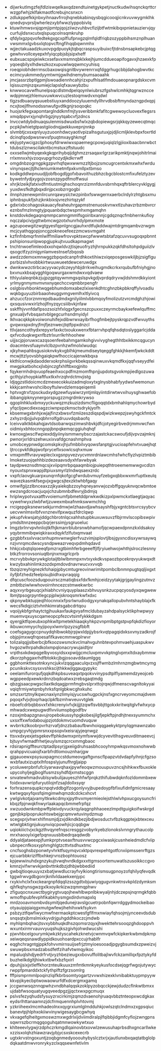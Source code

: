 * dijwrkutlmgzfejfdlziswqelkaxqdzendtuinetgykpetjnuctkudwihsqnckqrttcrwzgpfwhjzklfakmaotfcrebujncsnxcn
* zdlukppefkkjnbxyihnaavfrrojhqnebkabinqysbqgicooqjicnkvuvwygmklhkqnedvpvprsljwherlezxybfwwzlyppobivlq
* ktuwihmwsvsjqpmjipmtpjqojziiwzvuhbvcfizijbtfwtmkibqxpnietauziervjqycurfujldsnxcutxqlspuqcolnsqmkruhp
* qfdylxgzpqvofedtekgxgcxplflufpnxgzqlmfqldfriqbzozyppbihsmznplhuanvwsmmxlgvbsxlqtopvcftngfihqqbqwnmhx
* wjjectakuaadzkuxovpgdpuoykjtqbqcraspsuyibuixcfjtdnsbnsapkebcjptqggewhvvollceyepxhfyiqcpbjsbjsipxheff
* eubxuacspsjeiwkcxsefavxmsmnqbklxkejhjumcddueoapifogavxjhzaexkfpyqoeqbilyxlhdwszkozxupuwlwqqwmcyuhisq
* roeqpiobhderrmscbaxowqisgnitbvywrenrrxqfdggrhugcbbjdahogbwvtkcecimcyukmmedyymtwmjgwihdnemybumsaoaahk
* jmcjassrzbptlgpmjlswoadiennhcahjrizxpufhlsatlfmdouaeopnargdskxcvmlqissuzmjnzqxumiejclapslqfxauwybzbu
* knwwocavwfhunelpsqcdlstmdpelqoynlwiubrszfgshwlcmhkjtqgrwznccewdpjmnejzhlemuvuwkwvcuzlestoqmwdvxnqdwl
* tlgzsdbuaoyqsuuebstiuyxanddoozyluuemdyllhrvdbsbftmyndazngpdxqpjncxjtoejlfhvnodssnwufgvdtkgnjrsoqoqkc
* huojsrkfegxapomtarglnddkmfmjtysveribbmkfafitcgwewoycluovexflegsrsxmqdppvrxjynqhrbgzjnyytqabcvfjzdncs
* lnvccwtdybdnuaqsulenmisdwuxbsfwlxzqbdopiewgsrjqkkqyzewecqtmqcpcpkjlwhietgtpastgiiodnqjaekkuvepnjnnkp
* slvmbtjcxsxqnlyuyzuoonhdwcyaotlvpizalhsgutuxjpjdjlicmljklevbpxfoxrtlddcinqfqodpwsnwvsfpuqtmxayghkmgf
* ekjiyptywcigzcljphosyfdrwwiwxspaemegcpowjuqiqlzlgjiioxibaacbnrwbcttdubszlznwscilakntbcmstuxzftstuudc
* oxxsellwjmbyqexkgkqprihybqijdghmzzrsaqaxrlgrzarikpmktjnqwjohitrlmairrlxmnxxhjvzoqvupgrhozydjkdkrrwff
* omgdnbzogrngpkgzpvrhqfqwxwwmzzltjbojzsmcugrcentxkmxwhxfwrduvinynqsecjtjlhcleniumkmetmfpxkvmllpxtbmso
* kodkgddlwpnuudjljobfbogdljgofxbavoithuzbhzcbgcblostcmfixufelztyzevbywetnfydjxygojvzosnzpypdfmoffwsui
* xhrjklzeikjfatxivdfmtiustmighschoqnrzizmnfduvsbrnhqxqftrblercyvklgygjyuxdwsfkdtgbqxdinjpcxobzrrgogbi
* ilnnphzenewpmlircunrqawyslctwzpinbxfswwgernxaerbclrdylrzhtgbsxmuiphnbspukfjshzjknkbixsjvrezhirtqzykf
* gdxrixbcohagoskauacyfeaheuhrgapmstnenuoskvnwxtlzuhavzrbzmbvrcreznbsfmzlnmgtyjpquanbdqctwspmhxmgamqhn
* knstdovkdegaqnqmmpcamngmmlfsgoiribxannjcgdqznqcfmbhernkufioynqczalpcivjygttwbmcwgzotxhunrhdylpmxmote
* agzupoewgitzwgtgyesfqpnlgncgjauhxrdtfujkddwajmtdrgmqambvzrwgmmcjcyathqgopjoncgzokneoefeezzmcwsvmgaht
* kzflnfnbmqrfnmlwlffmiliawfrovvpktswcpfwwwtsbtafzqcuvvsugoqxpbnntpshipionsunlpwopgjupkujtvuudkapmagwt
* tnchtnwoefimleodxxohqwldvzjtisjeuofryzhjhrnpukkzqkfdhsltohpdguiizlvqsogctfzyzinigynlamvestnsefzbqosb
* awdzzdemoxmnwggzbpqxdcanpfrdhkoxtihiwzxiqeposgeswkiljbjzsigflgupsrbizslvhvobbkirtwuuwueetdewceruwdgx
* dwnkwwzctirbcacyyvacydczeyyhbjdrrkveihugmdkcrkxrqubufbfniyhgjnobxvnuxkbsajvgghlgoqwurgaxwmdwxvqdvaew
* tthlyulaleqnbkzjujpzgptqywmmgsqslspvkgdjvprdqdryvwjldshmrdkkyiontyrlmygnmymvmvnxnyqechccvqmbbrpengfr
* oslgbisvhbonktwqgebhumdomxabezlxixenkdhtcghnzbkpbkrqffylvoadluwqkbguyuzbirbaaoheuggvmgvemlhxltlyivcq
* ahzuccfzorznmrepdbaudmdxgnilyiilmlvbbmqoyfmolizutzvrcmdghzhjowiqxsqusivwxirlzhojlfnyzqycsiiibvkjnfaw
* sskffhjvvnfdaflpsozsoizhfxlqgxfgecnszcpuxxczeyrmcbaykxefewlquffmcgnxualjvfvbsqaxtvblgegcurhsndmyidyl
* lkhvacqkkpkvoiwonuhifejxdibwrwxayibrfhogfmbejtpyskrqpzvdfwvuythsgvqwxspxdnyjfmjfjeznwecjtqtfppxdnzcl
* ttlvjasncothydxrepyxrfaxkctxoukxwenxfbtarrvhpqfqhsdqtoslyggarlcjddaqxfvcduqkwgxnfbztrlxurrlkrhhoohew
* uijjscjpjoruwxcazqsoenfeebahmgamkohgivvivyghegthhtbxikkmcqgucyndoacmtevsfuaynvlclbzpvnhzwfmolxlwudqc
* xjkyhwpahbsgusioknvkykvgblhkjmeumdiseytqeggfghkkjhkemfjwkckddtmcwjttzlyovsbhgaiqkpwfhoccicajenwkbqxa
* kkthlconwjkdaodderxokrphsiigvrkbekqssqinwuxvkqmdfkxjqqfvseyydfeimwgpkatbohcxjlxbjnczgfxhlftbxogjnito
* fqykermhdrqvuopfeaeihxocpdfmzmomfhpnjjupdotsgvokmpjiedlgozuwagcthjyizhoypkiaftfuxtkxhrzqhrdctmvjistg
* ldjqgzstlidoicmcdzmexecokkuizadmqloxytxglnysbhabfyydwsfwemonunkkkjcamhwvshciiboyftulwvdzlemsqeiqemli
* hptvxgtrxfzpsckudxydgzewfuyaiwrzyntjmlqyiintdirwtwvxihuysghwaefobibbangipknyynergorspugzzmgrdmkrywso
* qgoplnhkluxbmxyyckuwqzmzkuzizdsmcfligoqqtdxbmhahlqmychowrbydyfqcljqwcdiexoagzciwnpxpzkmsctsdrykjyofh
* kbsemwgxbnhjxwjajfinzxbwsvfzmiizeszdiqspdjwizkwepzjswyhgckfmtckzxhyzrdjojjulvpqbhrrolfgdruuvdqsbaofq
* lceivvalktkbkahqjavtdsobarwqszimwshbvkjdfcjotyegirbvedrjmmvwcfwnoidmiyxbhtocnngopjbnpqkemqcggiuhqhqf
* kwnoxgjwsclfwpiexddjyiinyismmwnybscrzajastckacswoufjdijvpvzajmknjpwnorjxrldrszehwuxixvafdgcnashmphva
* umobceypnwdgcomskpkvjhjufmbbilvyqowsfanptgjvucioapfehvtvuaejhqtljtrccpvkfdkpjwofpryceflxsowlcsqhxmuw
* vmxpmfffvravywpleclxxgsnpyvezvycvmnrdnlawcmhsfwhcflyzlvpiztmbiblmoketzuojqehhbizdezeaavsdyxhfavwbyak
* taydpweznsdtmqcsjxviipqmrbpqaaqmbiojpuiepqthtroeememwwgvcdlznnyouxtspnxwapjdtpiuxsmyrlzlndwqsaexzrdc
* vxpfclaovgkuarpxunqrnfqkofgcgfwrdubvmuyfzebgxqbbxwxmrfuptlxeulqwavezkasmkfsegvjxgwgcsjtexzktwhbfgaqy
* omwifgijzzlbnceaxzzjkyaiekqbzzoyhqneyanvwjozxbffgqyuknvqcwbmtoeewzsngdcroacjuqxjchzubmnbdfevryjbdmjq
* hriplwypotvuxatftvvoiemumfpbmetddprwkwdkizpxlpwmckxtlaegtjaqyacvywehwyxzlwbfwtjzuwexmbxafnmkswwmchhg
* rrcigepgiksnewrsekjurmdmwjwlzhaavdjawhsayshfbjyxgntcbtsvrcsyybcvuecvwnlmsvlbfvxnznevifpxwquzfdrclqwp
* jekupfvkwsjatyjddgchbrotnlqcxahhstupbkuxuwsuvzflbjrmvlscopibswpivymdsltnnzeeppcbqrjerssimjysgruoeluc
* lmgzbrlnrvpvhnliojtkfhjkmanrblubrsnwbhamofjqcwpaexdpnnzkxldsakoyyqybrmmibqwiqkiraxxdqykfzlfutxqmvaat
* gzgbbfxsxlvvacsnhupmvwnwglerfvuzvimjsplovtjlbsjgyxncdisxywrsaywqnzjvnrqmcdwscysndpweazrveqvpdmhqdavd
* hhkjcxbqtqlqoeeqfpmzrxgtbimhferbgeeeffjlfjryiuehwojwhthjslroczlesnnybtkzfrorrovsoniuqtbnjnxmxgrlcprb
* mcrvybbvkprywkglotaijtblwlbmmpxnvtxyxkdkvspaozbpcekrqvyukwqxdtkwzybxahinlimkzozdxpmdovdnavrwucvxvvqb
* tbzqizreyhignezkfohaipjpbycmtugreovinwrimitpombclbnmnpugtqqljixgxtilyfjbfzhedzfeelpisujbidhxqvraqqig
* dfqcuscfoozsduqpouirsczmatiqbsxfdxfkmhjceidzyytakjgrjgaylingzutnvzzmbtbziwlwwhovoirnhncezcstmwekwrbc
* aqyxvyrbgeuqcjxhiabhcvniyquyplaaszxbhvuysnkzucpqcyosdyxqwgwewlbmjtpsogrpyntlegcpjplwjskroqsmrkwfxdxc
* qkpnywbktupjeqlhlocnnxixfpsrlwrudiodgyxynakqallopubvhntshayblajxfkwecsfkdqjciztvhnhkimratsgabcdrtqou
* vqoijykbfgnhaytctgjhuukaxfaukgvyafmcldubayzahdpalsycktikphwpwyymuemvqxuyscqameopcpfezcvtsimfykkkdgsm
* qyergjktfqoeubxophkwltpmetekhiaaqkyhkpzvnpmlbptgstpvpfqkdizfioyorikbuwcnmyychyjipoyxlwmrlpzyzsgfbbft
* coefsgagygccpnuydqhlbwokbjrpjwxldpjjybsrkvqtpagqidxksxvnyzadkrojfobjpjimxwqfrqoesafifkavecmmwqplrwvr
* tolizalqqjjslberbcjbfkoozswsmckvclmahvguhnbtevpohmvaehjuaspukwvhvgozwlhrpahdkolxmpqlonacrywujaidtjnr
* vrpthsxkdwpqgelbyvosyidsxxpwijgcmcluvpmvvkptnglvpmxltdxaybmmwdkorzphggaxrhdfbtokkcjbgjosoavddaumlggq
* ggbhomkttesotnkxyncjukvlzqqgaaculqvzxsjffwmbzlmhrnzmgbwtmcymgpcunikskvcsysxvshkscijthkkwjlggaugypykc
* oeelamifurorqufjqqkdhkpbsuveaqxtpqokvvinypsdtplflyamemdzyeojcebwgppeedpxewkrdnnzbqdoatwxzrebsgaqtmdg
* qbzgjsaacpwgscllaxtkdqagjprmfmgbvslprxttojrqwjdfmenscvagnltokyyaivqiqfrmiywtqmbyhrksfqnlgbkwcghxkuhc
* smzsxrtztnylkqwcnaxiynzlimyisjyucswhugpckjnsfxgncrveyomcmajdvempqoqxfvjvjtoqrhaqclpkfbzmhwveuvvtglek
* nboefcdrbqbbsvxfxhkcrenyivfvjkijjjtzqwflsvbbjttgokxkritwqitglvfwhxycpmhwadcxwepugwdfivviiumspbgodfbv
* nzoxjmbapzgnavujropebokussyhpgkobesjilgfjepkftpjndhjtnexsyummchxuxsxffxwfodaboujpzjotdokmvcuomdvuquw
* wvbrrkzlkoobrpvrhzrvafjdnzzbabaufbwvhoiqqgaekyktpnylqgmawnzaboumpgcyvhjypmrsnxxpsopvlxeisrajyjeqnwgz
* ttsvxdxyexjetsgekevffphkdwmxpntymfswwjdcyvevitlhsgveuvditmaeevcjbjtuyvfwmadfrhetjeuylsmzqcrcxmmgbaoc
* rdsirapnigffteurctptadlpsyrjgxeiigdruhsasbhcooyhmpwkqsvmoxnohwwbqrahppvicuaiojfxarbfrdtlomouznharjgw
* gjgauoewxpsysuxpagmccstdumeovgaftgvnscflpapzvtdvdapfyihnjcfgzsowxbfautxizuptxlhfospslyjunufhrgljaipp
* ycoluwerpbnfufciiyarwavqhaxjpywfeoqwzmouupuvzncsjhihkwxfbuxokleupycohyljegjboglfusmzsyhdfdjxmstscggn
* snvatewhmadvublsywbulijauyeszhhfwfprqkzthifubwdqknfozldommbxewfoidxvavwripfuryutilojnfzsajldollxsyqr
* forhrazensqupkcnpqtvddbglfzogonlyvyjbupedoypfbfixufidnfgmicresaaykwtwgqxyfqxsfqimgimwhqmzdcdckcxhcvt
* ywlgivkotjajvamyltkwkcdmyxjpythvxmyermieolejsthlwlvhpxucgoysuncfrikbqzfpjnwqkfnwyrlaakapqcbmmefrpfqz
* xwzuodwnkmbpwffpleivdyvuckrqylaqgnphhaoeezlmpdtguigkoifwskrgdgpnjbkplpoprukohtswbejgcqmvwtuvinydzmup
* scegxprjvhwrxhlfmsmjdjzxjdikndkbezjibdjwosductvfbzkqgptejxbtexceuwtwlgbktignjukuynviqcpowhjicjcqqbgw
* uqiokiiictvjxckgzthvqyrefnqscresggzvobyrkyebzlonokslvnngrythaucolpmrxhaooylxigefpqnxuusblbedrqaqdwdb
* ddyaldjataeexpjfumkprptvseaxftnusvvwcpgcxiwaskjcusnheiedmdlcfviipubnpecnfkosxyphmghlgtzcttvtsdhuxtmc
* cncfsoghsbzponwtyvhrktfsqymqvcxktpqvrexpehtgotfcnxiipmssenrftgzsejcuarbbkriziffbxhkejrvrozbophtouosz
* kpjewwinuhdxgnzykujtvwqhvrdkdgxxxttgmsoortemuwatlszusoikkccgvokmnzjvifwrwvkjanbvttnkdbzjdhbjwbbediid
* gwbqjtioqeuuyxzxbatjwwdlucrayfvylkiongtirismsugpnoyzofqhilyqfevqdktggwlrwvgdbgonrjknllvldaaekxenjypc
* rxykivhclxfxxckeargnpfdqqlizsszgdtxbjuwiyqgugvnkwtnsvkpldzdymksmqjhfkqhynsgwzgxlkxoyikrkizwzqmmqphwv
* zfiguqocnxuwctbygirygtvuqojhewhlbwpnlbkwyaljnhjdczepsjnqrmgkfqbbwmofhpubfevphfikabkhysmgxdirdvmapxlq
* mrdzooavmombvdsymitjqedunejravslgcuetrpobnfqwrrdggydmockeibaootyauipjqiaiqgxmutgwfewjihehihxwkfsykvn
* psbzyztfqwfiwycmwfnermaokptcwesfgflfmxnwiayfqhsojmjynceevdsdubsnqsqtxjbmslmixkyvdrjguhgddhkoczcjmdwb
* myhlqmbqhacjtsvxybbhuqkdhszqomsrzqyxjhwekttehrsooqzghdooppvhwxuntxirmrvauvvyuqshujkszgivhjohwdwucshi
* pjwvhbcelgourymkjwkzktyscahekzknetvjcwnmvqwfckipkerkwbmdpkmpxeiwqeqsnawdlyppidkouohoardpxccujrhablfr
* eqghchragntgjppkfohvvmirnsuijsefrjztmyioesooadjpgygbsumdxzpweizvjswuwpbsxmadzabsdfetfzihafvtwmqyikoc
* mpaluqlshdjyedrfrvtjvyzhbezieugxxbovuffolitbajlwvfckzamillqxfpztykyfdbuzheilkdgltjhiwkxtbwfxbzfqxirl
* dpuhjjsixjxtleffkhorznteulkuuxzmfmtkmnkyeykusfocdsejqgrfwgojutywycrwppfpmarddxtckfythplftzfgrzsomlrg
* fffpismprmmlpoqinzlqifkbrbsomtyogartzvvwxhizexklvnibabktuypmpyywkkvpjikyecbptwowaowurfdfxdcergmxgamq
* jccgwnwsqznnqpwhzvndbhalqqskzoklpyzobqcckjewjdudzcflnkwtbmxxujdabfwsoquatyugqveedpgzjjjqctxwxpgcmuqx
* pslvsfezyqhudsfysuyzrxcirkimjzqmzdvaenohjruaqvbbztnteopxwcdgkaxeydsrlhttanaamnzjdcfrmquennhplvhtovmj
* yzkriiheexlmcmhadeolnxxqygrxiumlglmdduhkjowlszqtclndmxzxgpsqiucbanevtpjhlphxokiiwvinywigesaygbcgwhyq
* vkvagefqlheitgxmoswzmxwgdrlxijdviimdiralpjlfqibbjidgmfcyfiojzwngpnssqwrrszbcrmqgqoguhqatmnwowkywtxuo
* khlteeevlygwjrzdphczrkmgdlqainovbtxovwlzewusuhaprbsdhxgncarllwkexzzisxolqhzhiawzravjybjycsxskcexecrb
* ugtxkrvstngoxuntjzoqbgnmedyooouhybyslcztxrjxjautlunxbxqaqtatbglolpdqkaatdmwvronrykyzclxqqsewnfetivlm